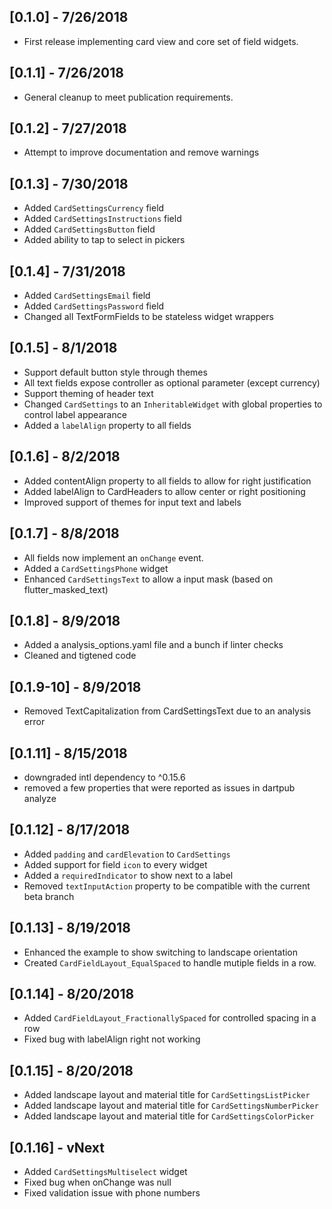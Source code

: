 ## [0.1.0] - 7/26/2018

* First release implementing card view and core set of field widgets.

## [0.1.1] - 7/26/2018

* General cleanup to meet publication requirements.

## [0.1.2] - 7/27/2018

* Attempt to improve documentation and remove warnings

## [0.1.3] - 7/30/2018

* Added `CardSettingsCurrency` field
* Added `CardSettingsInstructions` field
* Added `CardSettingsButton` field
* Added ability to tap to select in pickers

## [0.1.4] - 7/31/2018

* Added `CardSettingsEmail` field
* Added `CardSettingsPassword` field
* Changed all TextFormFields to be stateless widget wrappers

## [0.1.5] - 8/1/2018

* Support default button style through themes
* All text fields expose controller as optional parameter (except currency)
* Support theming of header text
* Changed `CardSettings` to an `InheritableWidget` with global properties to control label appearance
* Added a `labelAlign` property to all fields

## [0.1.6] - 8/2/2018

* Added contentAlign property to all fields to allow for right justification
* Added labelAlign to CardHeaders to allow center or right positioning
* Improved support of themes for input text and labels

## [0.1.7] - 8/8/2018

* All fields now implement an `onChange` event.
* Added a `CardSettingsPhone` widget
* Enhanced `CardSettingsText` to allow a input mask (based on flutter_masked_text)

## [0.1.8] - 8/9/2018

* Added a analysis_options.yaml file and a bunch if linter checks
* Cleaned and tigtened code

## [0.1.9-10] - 8/9/2018

* Removed TextCapitalization from CardSettingsText due to an analysis error

## [0.1.11] - 8/15/2018

* downgraded intl dependency to ^0.15.6
* removed a few properties that were reported as issues in dartpub analyze

## [0.1.12] - 8/17/2018

* Added `padding` and `cardElevation` to `CardSettings`
* Added support for field `icon` to every widget
* Added a `requiredIndicator` to show next to a label
* Removed `textInputAction` property to be compatible with the current beta branch

## [0.1.13] - 8/19/2018

* Enhanced the example to show switching to landscape orientation
* Created `CardFieldLayout_EqualSpaced` to handle mutiple fields in a row.

## [0.1.14] - 8/20/2018

* Added `CardFieldLayout_FractionallySpaced` for controlled spacing in a row
* Fixed bug with labelAlign right not working

## [0.1.15] - 8/20/2018

* Added landscape layout and material title for `CardSettingsListPicker`
* Added landscape layout and material title for `CardSettingsNumberPicker`
* Added landscape layout and material title for `CardSettingsColorPicker`

## [0.1.16] - vNext

* Added `CardSettingsMultiselect` widget
* Fixed bug when onChange was null
* Fixed validation issue with phone numbers